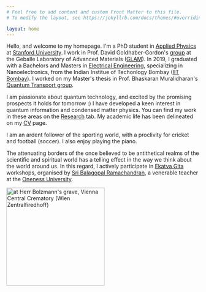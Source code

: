 ```yaml
---
# Feel free to add content and custom Front Matter to this file.
# To modify the layout, see https://jekyllrb.com/docs/themes/#overriding-theme-defaults

layout: home
---
```


Hello, and welcome to my homepage. I'm a PhD student in [Applied Physics](http://appliedphysics.stanford.edu) at [Stanford University](http://stanford.edu). I work in Prof. David Goldhaber-Gordon's [group](http://ggg.stanford.edu) at the Geballe Laboratory of Advanced Materials ([GLAM](http://glam.stanford.edu)). In 2019, I graduated with a Bachelors and Masters in [Electrical Engineering](http://www.ee.iitb.ac.in/), specializing in Nanoelectronics, from the Indian Institue of Techonlogy Bombay ([IIT Bombay](http://iitb.ac.in)). I worked on my Master's thesis in Prof. Bhaskaran Muralidharan's [Quantum Transport group](http://www.ee.iitb.ac.in/bmwebpage).  

I am passionate about quantum technology, and excited by the promising prospects it holds for tomorrow :)  I have developed a keen interest in quantum information and condensed matter physics. You can find my work in these areas on the [Research](http://praveen5.github.io/research/) tab. My academic life has been delineated on my [CV](http://praveen5.github.io/resume/) page. 

I am an ardent follower of the sporting world, with a proclivity for cricket and football (soccer). I also enjoy playing the piano. 

The attenuating borders of the once believed to be antithetical realms of the scientific and spiritual world has a telling effect in the way we think about the world around us. In this regard, I actively participate in [Ekatva Gita](https://twitter.com/ekatvagita) workshops, organised by [Sri Balagopal Ramachandran](https://www.linkedin.com/in/balagopal-ramachandran-5a42262/), a venerable teacher at the [Oneness University](http://www.sri-ammabhagavan.org).  


<img src="/me.png" ALIGN = "CENTRE" width="256" title="at Herr Bolzmann's grave, Vienna Central Crematory (Wien Zentralfiredhoff)">

